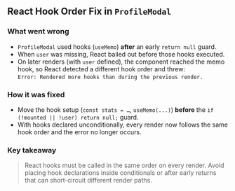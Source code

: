 ## React Hook Order Fix in `ProfileModal`

### What went wrong
- `ProfileModal` used hooks (`useMemo`) **after** an early `return null` guard.
- When `user` was missing, React bailed out before those hooks executed.
- On later renders (with `user` defined), the component reached the memo hook, so React detected a different hook order and threw:  
  `Error: Rendered more hooks than during the previous render.`

### How it was fixed
- Move the hook setup (`const stats = …`, `useMemo(...)`) **before** the `if (!mounted || !user) return null;` guard.
- With hooks declared unconditionally, every render now follows the same hook order and the error no longer occurs.

### Key takeaway
> React hooks must be called in the same order on every render. Avoid placing hook declarations inside conditionals or after early returns that can short-circuit different render paths.
